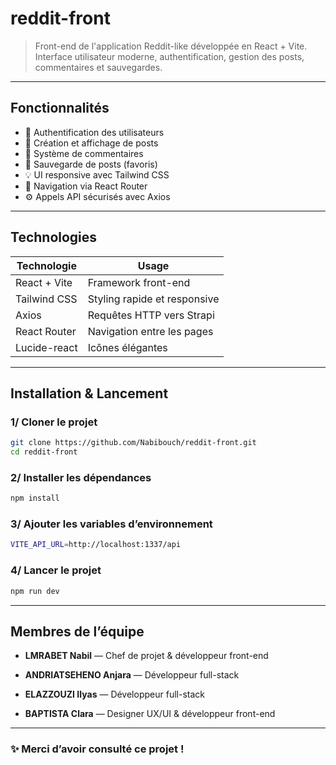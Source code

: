 # reddit-front

> Front-end de l'application Reddit-like développée en React + Vite.  
> Interface utilisateur moderne, authentification, gestion des posts, commentaires et sauvegardes.

---

## Fonctionnalités

- 🔐 Authentification des utilisateurs
- 📝 Création et affichage de posts
- 💬 Système de commentaires
- 📌 Sauvegarde de posts (favoris)
- 💡 UI responsive avec Tailwind CSS
- 🧭 Navigation via React Router
- ⚙️ Appels API sécurisés avec Axios

---

## Technologies

| Technologie    | Usage                         |
|----------------|-------------------------------|
| React + Vite   | Framework front-end           |
| Tailwind CSS   | Styling rapide et responsive  |
| Axios          | Requêtes HTTP vers Strapi     |
| React Router   | Navigation entre les pages    |
| Lucide-react   | Icônes élégantes              |

---

## Installation & Lancement

### 1/ Cloner le projet

```bash
git clone https://github.com/Nabibouch/reddit-front.git
cd reddit-front
```

### 2/ Installer les dépendances

```bash
npm install
```

### 3/ Ajouter les variables d’environnement

```bash
VITE_API_URL=http://localhost:1337/api
```

### 4/ Lancer le projet

```bash
npm run dev
```

---

## Membres de l’équipe

- **LMRABET Nabil** — Chef de projet & développeur front-end
  
- **ANDRIATSEHENO Anjara** — Développeur full-stack
  
- **ELAZZOUZI Ilyas** — Développeur full-stack
  
- **BAPTISTA Clara** — Designer UX/UI & développeur front-end

---

### ✨ Merci d’avoir consulté ce projet !
